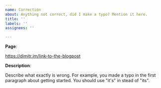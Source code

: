 ```yaml
---
name: Correction
about: Anything not correct, did I make a typo? Mention it here.
title: ''
labels: ''
assignees: ''

---
```


**Page**:

https://dimitr.im/link-to-the-blogpost

**Description**:

Describe what exactly is wrong. For example, you made a typo in the first paragraph about getting started. You should use "it's" in stead of "its".
